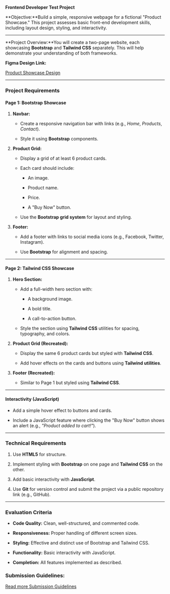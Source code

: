 **Frontend Developer Test Project**

**Objective:**Build a simple, responsive webpage for a fictional "Product Showcase." This project assesses basic front-end development skills, including layout design, styling, and interactivity.

***

**Project Overview:**You will create a two-page website, each showcasing **Bootstrap** and **Tailwind CSS** separately. This will help demonstrate your understanding of both frameworks.

**Figma Design Link:**

[Product Showcase Design](https://www.figma.com/design/3M3Gl5Gj7I585JirUzbf9j/Test-work?node-id=0-1\&t=ki48CNjxl7HnvYy4-1)

***


### **Project Requirements**

#### **Page 1: Bootstrap Showcase**

1. **Navbar:**

   - Create a responsive navigation bar with links (e.g., _Home_, _Products_, _Contact_).

   - Style it using **Bootstrap** components.

2. **Product Grid:**

   - Display a grid of at least 6 product cards.

   - Each card should include:

     - An image.

     - Product name.

     - Price.

     - A "Buy Now" button.

   - Use the **Bootstrap grid system** for layout and styling.

3. **Footer:**

   - Add a footer with links to social media icons (e.g., Facebook, Twitter, Instagram).

   - Use **Bootstrap** for alignment and spacing.

***


#### **Page 2: Tailwind CSS Showcase**

1. **Hero Section:**

   - Add a full-width hero section with:

     - A background image.

     - A bold title.

     - A call-to-action button.

   - Style the section using **Tailwind CSS** utilities for spacing, typography, and colors.

2. **Product Grid (Recreated):**

   - Display the same 6 product cards but styled with **Tailwind CSS**.

   - Add hover effects on the cards and buttons using **Tailwind utilities**.

3. **Footer (Recreated):**

   - Similar to Page 1 but styled using **Tailwind CSS**.

***


#### **Interactivity (JavaScript)**

- Add a simple hover effect to buttons and cards.

- Include a JavaScript feature where clicking the "Buy Now" button shows an alert (e.g., _"Product added to cart!"_).

***


### **Technical Requirements**

1. Use **HTML5** for structure.

2. Implement styling with **Bootstrap** on one page and **Tailwind CSS** on the other.

3. Add basic interactivity with **JavaScript**.

4. Use **Git** for version control and submit the project via a public repository link (e.g., GitHub).

***


### **Evaluation Criteria**

- **Code Quality:** Clean, well-structured, and commented code.

- **Responsiveness:** Proper handling of different screen sizes.

- **Styling:** Effective and distinct use of Bootstrap and Tailwind CSS.

- **Functionality:** Basic interactivity with JavaScript.

- **Completion:** All features implemented as described.




### **Submission Guidelines:**

[Read more Submission Guidelines](Submission_Guidelines.md)

